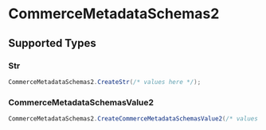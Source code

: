 # CommerceMetadataSchemas2


## Supported Types

### Str

```csharp
CommerceMetadataSchemas2.CreateStr(/* values here */);
```

### CommerceMetadataSchemasValue2

```csharp
CommerceMetadataSchemas2.CreateCommerceMetadataSchemasValue2(/* values here */);
```
